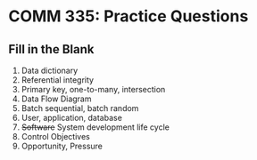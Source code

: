 # COMM 335: Practice Questions

## Fill in the Blank

1. Data dictionary
2. Referential integrity
3. Primary key, one-to-many, intersection
4. Data Flow Diagram
5. Batch sequential, batch random
6. User, application, database
7. ~~Software~~ System development life cycle
8. Control Objectives
9. Opportunity, Pressure
